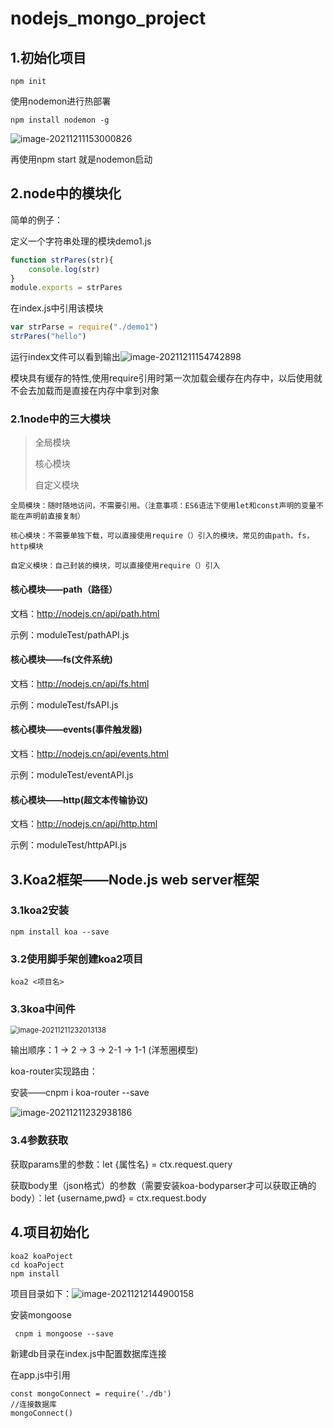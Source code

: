 # nodejs_mongo_project

## 1.初始化项目

```
npm init
```

使用nodemon进行热部署

```
npm install nodemon -g
```

![image-20211211153000826](README.images/image-20211211153000826.png)

再使用npm start 就是nodemon启动

## 2.node中的模块化

简单的例子：

定义一个字符串处理的模块demo1.js

```javascript
function strPares(str){
    console.log(str)
}
module.exports = strPares
```

在index.js中引用该模块

```javascript
var strParse = require("./demo1")
strPares("hello")
```

运行index文件可以看到输出![image-20211211154742898](README.images/image-20211211154742898.png)

模块具有缓存的特性,使用require引用时第一次加载会缓存在内存中，以后使用就不会去加载而是直接在内存中拿到对象

### 2.1node中的三大模块

>全局模块
>
>核心模块
>
>自定义模块

```
全局模块：随时随地访问，不需要引用。（注意事项：ES6语法下使用let和const声明的变量不能在声明前直接复制）
```

```
核心模块：不需要单独下载，可以直接使用require（）引入的模块，常见的由path，fs，http模块
```

```
自定义模块：自己封装的模块，可以直接使用require（）引入
```

#### 核心模块——path（路径）

文档：http://nodejs.cn/api/path.html

示例：moduleTest/pathAPI.js

#### 核心模块——fs(文件系统)

文档：http://nodejs.cn/api/fs.html

示例：moduleTest/fsAPI.js

#### 核心模块——events(事件触发器)

文档：http://nodejs.cn/api/events.html

示例：moduleTest/eventAPI.js

#### 核心模块——http(超文本传输协议)

文档：http://nodejs.cn/api/http.html

示例：moduleTest/httpAPI.js

## 3.Koa2框架——Node.js web server框架

### 3.1koa2安装

```
npm install koa --save
```

### 3.2使用脚手架创建koa2项目

```
koa2 <项目名>
```

### 3.3koa中间件

<img src="README.images/image-20211211232013138.png" alt="image-20211211232013138" style="zoom:80%;" />

输出顺序：1 -> 2 -> 3 -> 2-1 -> 1-1   (洋葱圈模型)

koa-router实现路由：

安装——cnpm i koa-router --save

![image-20211211232938186](README.images/image-20211211232938186.png)

### 3.4参数获取

获取params里的参数：let {属性名} = ctx.request.query

获取body里（json格式）的参数（需要安装koa-bodyparser才可以获取正确的body）：let {username,pwd} = ctx.request.body

## 4.项目初始化

```
koa2 koaPoject
cd koaPoject
npm install
```

项目目录如下：![image-20211212144900158](README.images/image-20211212144900158.png)

安装mongoose

```
 cnpm i mongoose --save
```

新建db目录在index.js中配置数据库连接

在app.js中引用

```
const mongoConnect = require('./db')
//连接数据库
mongoConnect()
```

